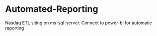 # Automated-Reporting
Nasdaq ETL siting on ms-sql-server.  Connect to power-bi for automatic reporting  
